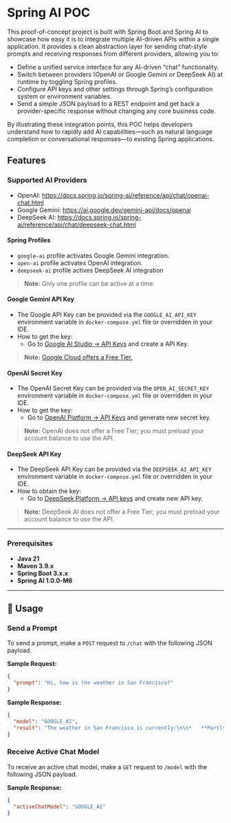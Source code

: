 # Spring AI POC

This proof-of-concept project is built with Spring Boot and Spring AI to showcase how easy it is to integrate multiple
AI-driven APIs within a single application. It provides a clean abstraction layer for sending chat-style prompts and
receiving responses from different providers, allowing you to:

- Define a unified service interface for any AI-driven “chat” functionality.
- Switch between providers (OpenAI or Google Gemini or DeepSeek AI) at runtime by toggling Spring profiles.
- Configure API keys and other settings through Spring’s configuration system or environment variables.
- Send a simple JSON payload to a REST endpoint and get back a provider-specific response without changing any core
  business code.

By illustrating these integration points, this POC helps developers understand how to rapidly add AI capabilities—such
as natural language completion or conversational responses—to existing Spring applications.

## Features

### **Supported AI Providers**

- OpenAI: https://docs.spring.io/spring-ai/reference/api/chat/openai-chat.html
- Google Gemini: https://ai.google.dev/gemini-api/docs/openai
- DeepSeek AI: https://docs.spring.io/spring-ai/reference/api/chat/deepseek-chat.html

#### **Spring Profiles**

- `google-ai` profile activates Google Gemini integration.
- `open-ai` profile activates OpenAI integration.
- `deepseek-ai` profile actives DeepSeek AI integration

> **Note:** Only one profile can be active at a time.

#### **Google Gemini API Key**

- The Google API Key can be provided via the `GOOGLE_AI_API_KEY` environment variable in `docker-compose.yml` file or
  overridden in your IDE.
- How to get the key:
    - Go to [Google AI Studio → API Keys](https://aistudio.google.com/apikey) and create a API Key.

> **Note:** [Google Cloud offers a Free Tier.](https://ai.google.dev/gemini-api/docs/pricing)

#### **OpenAI Secret Key**

- The OpenAI Secret Key can be provided via the `OPEN_AI_SECRET_KEY` environment variable in `docker-compose.yml` file
  or overridden in your IDE.
- How to get the key:
    - Go to [OpenAI Platform → API Keys](https://platform.openai.com/account/api-keys) and generate new secret key.

> **Note:** OpenAI does not offer a Free Tier; you must preload your account balance to use the API.

#### **DeepSeek API Key**

- The DeepSeek API Key can be provided via the `DEEPSEEK_AI_API_KEY` environment variable in `docker-compose.yml` file
  or overridden in your IDE.
- How to obtain the key:
    - Go to [DeepSeek Platform → API keys](https://platform.deepseek.com/api_keys) and create new API key.

> **Note:** DeepSeek AI does not offer a Free Tier; you must preload your account balance to use the API.

---

### **Prerequisites**

- **Java 21**
- **Maven 3.9.x**
- **Spring Boot 3.x.x**
- **Spring AI 1.0.0-M6**

---

## 📄 **Usage**

### Send a Prompt

To send a prompt, make a `POST` request to `/chat` with the following JSON payload.

**Sample Request:**

```json
{
  "prompt": "Hi, how is the weather in San Francisco?"
}
```

**Sample Response:**

```json
{
  "model": "GOOGLE_AI",
  "result": "The weather in San Francisco is currently:\n\n*   **Partly cloudy**\n*   **Temperature:** Around 60°F (16°C)\n*   **Wind:** Light winds\n*   **Humidity:** Moderate\n\nOverall, it's a typical San Francisco day with a mix of sunshine and clouds. Be prepared for potential changes in the weather throughout the day as the fog can roll in and out."
}
```

### Receive Active Chat Model

To receive an active chat model, make a `GET` request to `/model` with the following JSON payload.

**Sample Response:**

```json
{
  "activeChatModel": "GOOGLE_AI"
}
```
